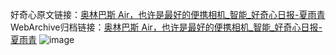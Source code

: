好奇心原文链接：[奥林巴斯 Air，也许是最好的便携相机_智能_好奇心日报-夏雨青](https://www.qdaily.com/articles/5988.html)
WebArchive归档链接：[奥林巴斯 Air，也许是最好的便携相机_智能_好奇心日报-夏雨青](http://web.archive.org/web/20190623165721/https://www.qdaily.com/articles/5988.html)
![image](http://ww3.sinaimg.cn/large/007d5XDply1g3w9dip41aj30u03i9e4j)
